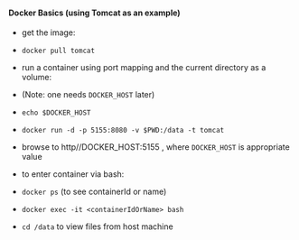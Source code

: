 
#### Docker Basics (using Tomcat as an example)

* get the image: 
* `docker pull tomcat`

* run a container using port mapping and the current directory as a volume:
* (Note: one needs `DOCKER_HOST` later)
* `echo $DOCKER_HOST`
* `docker run -d -p 5155:8080 -v $PWD:/data -t tomcat`

* browse to http//DOCKER_HOST:5155 , where `DOCKER_HOST` is appropriate value 

* to enter container via bash:
* `docker ps` (to see containerId or name)
* `docker exec -it <containerIdOrName> bash`
* `cd /data` to view files from host machine
